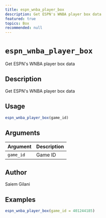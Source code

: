 ```yaml
---
title: espn_wnba_player_box
description: Get ESPN's WNBA player box data
featured: true
topics: Box
recommended: null
---
```

# `espn_wnba_player_box`

Get ESPN's WNBA player box data


## Description

Get ESPN's WNBA player box data


## Usage

```r
espn_wnba_player_box(game_id)
```


## Arguments

Argument      |Description
------------- |----------------
`game_id`     |     Game ID


## Author

Saiem Gilani


## Examples

```r
espn_wnba_player_box(game_id = 401244185)
```
